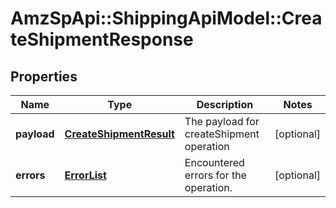# AmzSpApi::ShippingApiModel::CreateShipmentResponse

## Properties
Name | Type | Description | Notes
------------ | ------------- | ------------- | -------------
**payload** | [**CreateShipmentResult**](CreateShipmentResult.md) | The payload for createShipment operation | [optional] 
**errors** | [**ErrorList**](ErrorList.md) | Encountered errors for the operation. | [optional] 


